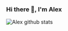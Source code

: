 ### Hi there 👋, I'm Alex
![Alex github stats](https://github-readme-stats.vercel.app/api?username=boychenko&show_icons=true&hide_border=true&count_private=true)
<!--![Alex Top Languages](https://github-readme-stats.vercel.app/api/top-langs/?username=boychenko&layout=compact&count_private=true)-->
<!--
**Boychenko/boychenko** is a ✨ _special_ ✨ repository because its `README.md` (this file) appears on your GitHub profile.

Here are some ideas to get you started:

- 🔭 I’m currently working on ...
- 🌱 I’m currently learning ...
- 👯 I’m looking to collaborate on ...
- 🤔 I’m looking for help with ...
- 💬 Ask me about ...
- 📫 How to reach me: ...
- 😄 Pronouns: ...
- ⚡ Fun fact: ...
-->
